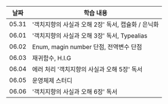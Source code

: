 | 날짜  | 학습 내용                                          |
| ----- | -------------------------------------------------- |
| 05.31 | '객치지향의 사실과 오해 2장' 독서, 캡슐화 / 은닉화 |
| 06.01 | '객치지향의 사실과 오해 3장' 독서, Typealias       |
| 06.02 | Enum, magin number 단점, 전역변수 단점             |
| 06.03 | 재귀함수, H.I.G                                    |
| 06.04 | 에러 처리 '객치지향의 사실과 오해 5장' 독서        |
| 06.05 | 운영체제 스터디                                    |
| 06.06 | '객치지향의 사실과 오해 6장' 독서                  |

